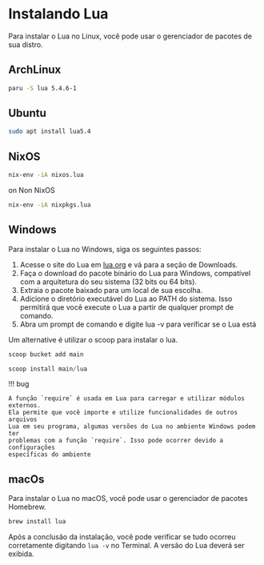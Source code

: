 # Instalando Lua

Para instalar o Lua no Linux, você pode usar o gerenciador de pacotes de sua
distro.

## ArchLinux

```bash
paru -S lua 5.4.6-1
```

## Ubuntu

```bash
sudo apt install lua5.4
```

## NixOS

```bash
nix-env -iA nixos.lua
```

on Non NixOS

```bash
nix-env -iA nixpkgs.lua
```

## Windows

Para instalar o Lua no Windows, siga os seguintes passos:

1. Acesse o site do Lua em [lua.org](https://www.lua.org/download.html) e
   vá para a seção de Downloads.
2. Faça o download do pacote binário do Lua para Windows, compatível com a
   arquitetura do seu sistema (32 bits ou 64 bits).
3. Extraia o pacote baixado para um local de sua escolha.
4. Adicione o diretório executável do Lua ao PATH do sistema. Isso permitirá
   que você execute o Lua a partir de qualquer prompt de comando.
5. Abra um prompt de comando e digite lua -v para verificar se o Lua está

Um alternative é utilizar o scoop para instalar o lua.

```powershell
scoop bucket add main
```

```powershell
scoop install main/lua
```

!!! bug

    A função `require` é usada em Lua para carregar e utilizar módulos externos.
    Ela permite que você importe e utilize funcionalidades de outros arquivos
    Lua em seu programa, algumas versões do Lua no ambiente Windows podem ter
    problemas com a função `require`. Isso pode ocorrer devido a configurações
    específicas do ambiente

## macOs

Para instalar o Lua no macOS, você pode usar o gerenciador de pacotes Homebrew.

```bash
brew install lua
```

Após a conclusão da instalação, você pode verificar se tudo ocorreu
corretamente digitando `lua -v` no Terminal. A versão do Lua deverá ser
exibida.
